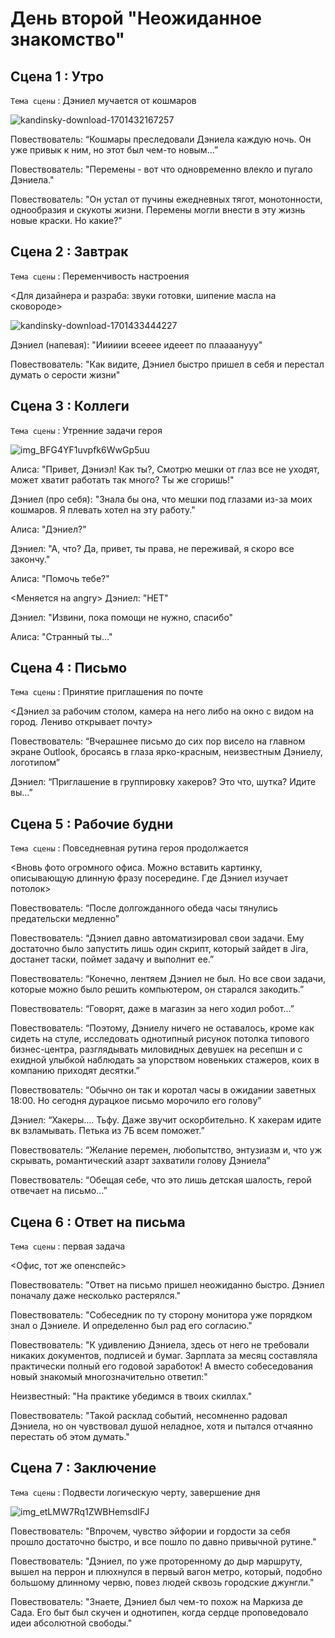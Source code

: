 # День второй "Неожиданное знакомство"

## Сцена 1 : Утро
`Тема сцены` : Дэниел мучается от кошмаров

![kandinsky-download-1701432167257](https://github.com/Yarik7Fedorov/NovellaUrfu/assets/92790655/e048ca03-72a1-43a4-a754-9b952000011f)

Повествователь: “Кошмары преследовали Дэниела каждую ночь. Он уже привык к ним, но этот был чем-то новым...”

Повествователь: "Перемены - вот что одновременно влекло и пугало Дэниела."

Повествователь: "Он устал от пучины ежедневных тягот, монотонности, однообразия и скукоты жизни. Перемены могли внести в эту жизнь новые краски. Но какие?"

## Сцена 2 : Завтрак

`Тема сцены` : Переменчивость настроения

<Для дизайнера и разраба: звуки готовки, шипение масла на сковороде>

![kandinsky-download-1701433444227](https://github.com/Yarik7Fedorov/NovellaUrfu/assets/92790655/3149e0e8-eba4-42b3-806c-78160db26d8e)

Дэниел (напевая): "Ииииии всееее идееет по плаааанууу"

Повествователь: "Как видите, Дэниел быстро пришел в себя и перестал думать о серости жизни"

## Сцена 3 : Коллеги

`Тема сцены` : Утренние задачи героя

![img_BFG4YF1uvpfk6WwGp5uu](https://github.com/Yarik7Fedorov/NovellaUrfu/assets/92790655/2a767862-a670-4d1d-8ebf-bd137b09d9ab)


Алиса: "Привет, Дэниэл! Как ты?, Смотрю мешки от глаз все не уходят, может хватит работать так много? Ты же сгоришь!"

Дэниел (про себя): "Знала бы она, что мешки под глазами из-за моих кошмаров. Я плевать хотел на эту работу."

Алиса: "Дэниел?"

Дэниел: "А, что? Да, привет, ты права, не переживай, я скоро все закончу."

Алиса: "Помочь тебе?"

<Меняется на angry>
Дэниел: "НЕТ"

Дэниел: "Извини, пока помощи не нужно, спасибо"

Алиса: "Странный ты..."

## Сцена 4 : Письмо

`Тема сцены` : Принятие приглашения по почте

<Дэниел за рабочим столом, камера на него либо на окно с видом на город. Лениво открывает почту>

Повествователь: “Вчерашнее письмо до сих пор висело на главном экране Outlook, бросаясь в глаза ярко-красным, неизвестным Дэниелу, логотипом”

Дэниел: “Приглашение в группировку хакеров? Это что, шутка? Идите вы…”

## Сцена 5 : Рабочие будни

`Тема сцены` : Повседневная рутина героя продолжается

<Вновь фото огромного офиса. Можно вставить картинку, описывающую длинную фразу посередине. Где Дэниел изучает потолок>

Повествователь: “После долгожданного обеда часы тянулись предательски медленно”

Повествователь: “Дэниел давно автоматизировал свои задачи. Ему достаточно было запустить лишь один скрипт, который зайдет в Jira, достанет таски, поймет задачу и выполнит ее.”

Повествователь: “Конечно, лентяем Дэниел не был. Но все свои задачи, которые можно было решить компьютером, он старался закодить.”

Повествователь: “Говорят,  даже в магазин за него ходил робот…”

Повествователь: “Поэтому, Дэниелу ничего не оставалось, кроме как сидеть на стуле, исследовать однотипный рисунок потолка типового бизнес-центра, разглядывать миловидных девушек на ресепшн и с ехидной улыбкой наблюдать за упорством новеньких стажеров, коих в компанию приходят десятки.” 

Повествователь: “Обычно он так и коротал часы в ожидании заветных 18:00. Но сегодня дурацкое письмо морочило его голову”

Дэниел: “Хакеры…. Тьфу. Даже звучит оскорбительно. К хакерам идите вк взламывать. Петька из 7Б всем поможет.”

Повествователь: “Желание перемен, любопытство, энтузиазм и, что уж скрывать, романтический азарт захватили голову Дэниела”

Повествователь: “Обещая себе, что это лишь детская шалость, герой отвечает на письмо…”

## Сцена 6 : Ответ на письма

`Teма сцены` : первая задача

<Офис, тот же опенспейс>

Повествователь: "Ответ на письмо пришел неожиданно быстро. Дэниел поначалу даже несколько растерялся."

Повествователь: "Собеседник по ту сторону монитора уже порядком знал о Дэниеле. И определенно был рад его согласию."

Повествователь: "К удивлению Дэниела, здесь от него не требовали никаких документов, подписей и бумаг. Зарплата за месяц составляла практически полный его годовой заработок! А вместо собеседования новый знакомый многозначительно ответил:"

Неизвестный: "На практике убедимся в твоих скиллах."

Повествователь: "Такой расклад событий, несомненно радовал Дэниела, но он чувствовал душой неладное, хотя и пытался отчаянно перестать об этом думать."

## Сцена 7 : Заключение

`Тема сцены` : Подвести логическую черту, завершение дня

![img_etLMW7Rq1ZWBHemsdIFJ](https://github.com/Yarik7Fedorov/NovellaUrfu/assets/92790655/3d197838-c545-4716-9382-7a2fdf013fa3)

Повествователь: "Впрочем, чувство эйфории и гордости за себя прошло достаточно быстро, и все пошло по давно привычной рутине."

Повествователь: "Дэниел, по уже проторенному до дыр маршруту, вышел на перрон и плюхнулся в первый вагон метро, который, подобно большому длинному червю, повез людей сквозь городские джунгли."

Повествователь: "Знаете, Дэниел был чем-то похож на Маркиза де Сада. Его быт был скучен и однотипен, когда сердце проповедовало идеи абсолютной свободы."
